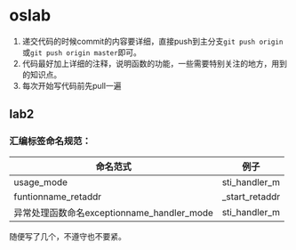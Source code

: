 # oslab
1. 递交代码的时候commit的内容要详细，直接push到主分支`git push origin`或`git push origin master`即可。
2. 代码最好加上详细的注释，说明函数的功能，一些需要特别关注的地方，用到的知识点。
3. 每次开始写代码前先pull一遍

## lab2
### 汇编标签命名规范：
|命名范式|例子|
|-|-|
|usage_mode | sti_handler_m|
|funtionname_retaddr|_start_retaddr|
|异常处理函数命名exceptionname_handler_mode|sti_handler_m|
随便写了几个，不遵守也不要紧。
